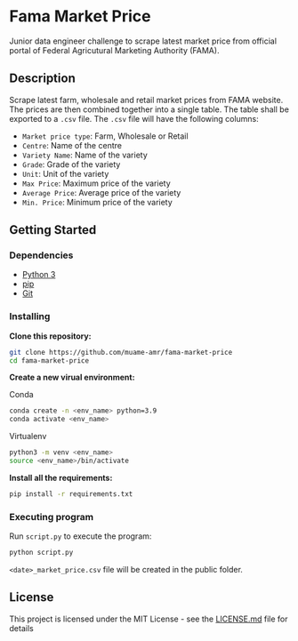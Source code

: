 # Fama Market Price

Junior data engineer challenge to scrape latest market price from official portal of Federal Agricutural Marketing Authority (FAMA).

## Description

Scrape latest farm, wholesale and retail market prices from FAMA website. The prices are then combined together into a single table. The table shall be exported to a `.csv` file. The `.csv` file will have the following columns:

- `Market price type`: Farm, Wholesale or Retail
- `Centre`: Name of the centre
- `Variety Name`: Name of the variety
- `Grade`: Grade of the variety
- `Unit`: Unit of the variety
- `Max Price`: Maximum price of the variety
- `Average Price`: Average price of the variety
- `Min. Price`: Minimum price of the variety

## Getting Started

### Dependencies

- [Python 3](https://www.python.org/downloads/)
- [pip](https://pypi.org/project/pip/)
- [Git](https://git-scm.com/)

### Installing

**Clone this repository:**

```bash
git clone https://github.com/muame-amr/fama-market-price
cd fama-market-price

```

**Create a new virual environment:**

Conda

```bash
conda create -n <env_name> python=3.9
conda activate <env_name>
```

Virtualenv

```bash
python3 -m venv <env_name>
source <env_name>/bin/activate
```

**Install all the requirements:**

```bash
pip install -r requirements.txt
```

### Executing program

Run `script.py` to execute the program:

```bash
python script.py
```

`<date>_market_price.csv` file will be created in the public folder.

## License

This project is licensed under the MIT License - see the [LICENSE.md](https://github.com/muame-amr/fama-market-price/blob/main/LICENSE) file for details
